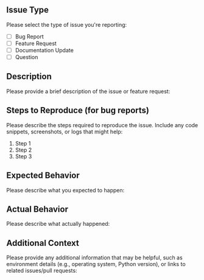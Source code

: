 ## Issue Type
Please select the type of issue you're reporting:

- [ ] Bug Report
- [ ] Feature Request
- [ ] Documentation Update
- [ ] Question

## Description
Please provide a brief description of the issue or feature request:

## Steps to Reproduce (for bug reports)
Please describe the steps required to reproduce the issue. Include any code snippets, screenshots, or logs that might help:

1. Step 1
2. Step 2
3. Step 3

## Expected Behavior
Please describe what you expected to happen:

## Actual Behavior
Please describe what actually happened:

## Additional Context
Please provide any additional information that may be helpful, such as environment details (e.g., operating system, Python version), or links to related issues/pull requests:
